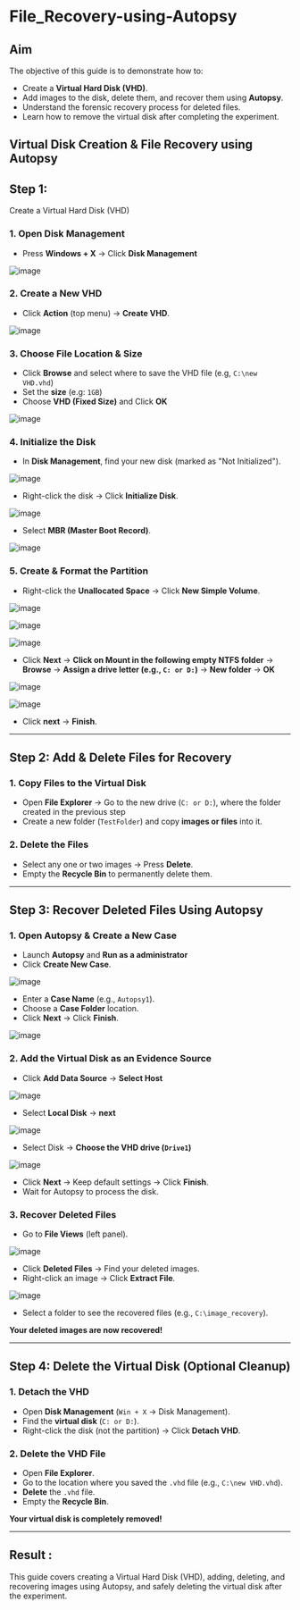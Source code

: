 # File_Recovery-using-Autopsy

## Aim
The objective of this guide is to demonstrate how to:  
 - Create a **Virtual Hard Disk (VHD)**.  
 - Add images to the disk, delete them, and recover them using **Autopsy**.  
 - Understand the forensic recovery process for deleted files.  
 - Learn how to remove the virtual disk after completing the experiment.

## Virtual Disk Creation & File Recovery using Autopsy 


## Step 1: 
   Create a Virtual Hard Disk (VHD) 

### **1. Open Disk Management**  
- Press **Windows + X** → Click **Disk Management** 

![image](https://github.com/user-attachments/assets/9aa78e70-a8cf-44a8-a7a0-7eaac0c69372)


### **2. Create a New VHD**  
- Click **Action** (top menu) → **Create VHD**.  

![image](https://github.com/user-attachments/assets/50f24727-d73c-4954-ba52-7bdfdcccd5e7)


### **3. Choose File Location & Size**  
- Click **Browse** and select where to save the VHD file (e.g, `C:\new VHD.vhd`)
- Set the **size** (e.g: `1GB`) 
- Choose **VHD (Fixed Size)** and Click **OK**

![image](https://github.com/user-attachments/assets/6f852ba5-1601-4866-9b9d-7f5df6fd8dd3)


### **4. Initialize the Disk**  
- In **Disk Management**, find your new disk (marked as "Not Initialized").  

![image](https://github.com/user-attachments/assets/2dfffbf5-f649-4034-950a-690e86ba1ac5)


- Right-click the disk → Click **Initialize Disk**.

![image](https://github.com/user-attachments/assets/e9bffd52-078f-4f8b-9518-d688c48ae356)


- Select **MBR (Master Boot Record)**. 

![image](https://github.com/user-attachments/assets/b185457d-c65b-4c68-87cb-8dcc04b1ed51)


### **5. Create & Format the Partition**  
- Right-click the **Unallocated Space** → Click **New Simple Volume**.  

![image](https://github.com/user-attachments/assets/04adde83-cd05-433c-bb21-fdc4a46ff15f)

![image](https://github.com/user-attachments/assets/88522c57-c36e-4ed4-8e32-5f92c4ec41da)

![image](https://github.com/user-attachments/assets/c960e606-2dbe-49af-bde7-b2306c11c402)


- Click **Next** → **Click on Mount in the following empty NTFS folder** → **Browse** → **Assign a drive letter (e.g., `C: or D:`)** → **New folder** → **OK**

![image](https://github.com/user-attachments/assets/8e8a011b-e085-4ceb-b394-a7d9224ddf0b)

![image](https://github.com/user-attachments/assets/ed0bb61d-289a-433d-a37e-c740ef7133b6)


- Click **next** → **Finish**. 

---

## **Step 2: Add & Delete Files for Recovery** 

### **1. Copy Files to the Virtual Disk**  
- Open **File Explorer** → Go to the new drive (`C: or D:`), where the folder created in the previous step
- Create a new folder (`TestFolder`) and copy **images or files** into it.  

### **2. Delete the Files**  
- Select any one or two images → Press **Delete**.  
- Empty the **Recycle Bin** to permanently delete them.  

---

## **Step 3: Recover Deleted Files Using Autopsy**  
### **1. Open Autopsy & Create a New Case** 

- Launch **Autopsy** and **Run as a administrator**  
- Click **Create New Case**.  

![image](https://github.com/user-attachments/assets/5d9bd404-9b49-46f1-a43e-713265b2afed)


- Enter a **Case Name** (e.g., `Autopsy1`).  
- Choose a **Case Folder** location.  
- Click **Next** → Click **Finish**.  

![image](https://github.com/user-attachments/assets/9a87796b-9da2-40de-8e42-28c672314bbf)


### **2. Add the Virtual Disk as an Evidence Source**  
- Click **Add Data Source**  → **Select Host**

![image](https://github.com/user-attachments/assets/a4d14b60-5603-4ef6-950e-f94537b1918b)


- Select **Local Disk** → **next** 

![image](https://github.com/user-attachments/assets/e8d49368-5759-41e0-9511-1a3adcf8095b)


- Select Disk → **Choose the VHD drive (`Drive1`)**

![image](https://github.com/user-attachments/assets/59e57b17-f8be-437e-8659-27a2478c4a5d)

- Click **Next** → Keep default settings → Click **Finish**.  
- Wait for Autopsy to process the disk.  

### **3. Recover Deleted Files**  
- Go to **File Views** (left panel).  

![image](https://github.com/user-attachments/assets/011f5f15-38dc-4964-a44a-6de57331f469)

- Click **Deleted Files** → Find your deleted images.  
- Right-click an image → Click **Extract File**.  

![image](https://github.com/user-attachments/assets/7f94b080-72c7-422c-b0ad-d0477e2cd48a)


- Select a folder to see the recovered files (e.g., `C:\image_recovery`).  

**Your deleted images are now recovered!**  

---

## **Step 4: Delete the Virtual Disk (Optional Cleanup)** 

### **1. Detach the VHD**  
- Open **Disk Management** (`Win + X` → Disk Management).  
- Find the **virtual disk** (`C: or D:`).  
- Right-click the disk (not the partition) → Click **Detach VHD**.  

### **2. Delete the VHD File**  
- Open **File Explorer**.  
- Go to the location where you saved the `.vhd` file (e.g., `C:\new VHD.vhd`).  
- **Delete** the `.vhd` file.  
- Empty the **Recycle Bin**.  

**Your virtual disk is completely removed!**  
 
---
 

## Result :
 This guide covers creating a Virtual Hard Disk (VHD), adding, deleting, and recovering images using Autopsy, and safely deleting the virtual disk after the experiment.
